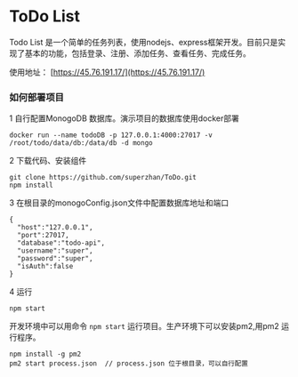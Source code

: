 # ToDo List

Todo List 是一个简单的任务列表，使用nodejs、express框架开发。目前只是实现了基本的功能，包括登录、注册、添加任务、查看任务、完成任务。

使用地址： [https://45.76.191.17/](https://45.76.191.17/)

### 如何部署项目

1 自行配置MonogoDB 数据库。演示项目的数据库使用docker部署 

```
docker run --name todoDB -p 127.0.0.1:4000:27017 -v /root/todo/data/db:/data/db -d mongo
```

2 下载代码、安装组件

```
git clone https://github.com/superzhan/ToDo.git
npm install
```
3 在根目录的monogoConfig.json文件中配置数据库地址和端口

```
{
  "host":"127.0.0.1",
  "port":27017,
  "database":"todo-api",
  "username":"super",
  "password":"super",
  "isAuth":false
}

```

4 运行

```
npm start
```
开发环境中可以用命令 `npm start` 运行项目。生产环境下可以安装pm2,用pm2 运行程序。

```
npm install -g pm2 
pm2 start process.json  // process.json 位于根目录，可以自行配置
```